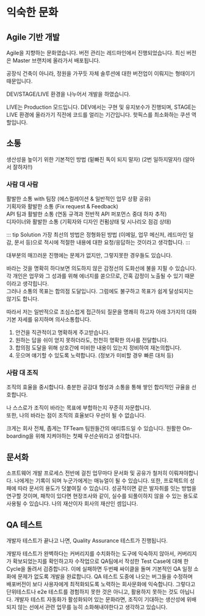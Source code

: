 # 익숙한 문화

## Agile 기반 개발

Agile을 지향하는 문화였습니다.
버전 관리는 레드마인에서 진행되었습니다.
최신 버전은 Master 브랜치에 올라가서 배포됩니다.

공장식 건축이 아니라, 정원을 가꾸듯 자체 솔루션에 대한 버전업이 이뤄지는 형태이기 때문입니다.
 
DEV/STAGE/LIVE 환경을 나누어서 개발을 하였습니다.

LIVE는 Production 모드입니다.
DEV에서는 구현 및 유지보수가 진행되며,
STAGE는 LIVE 환경에 올라가기 직전에 코드를 얼리는 기간입니다.
핫픽스를 최소화하는 쿠션 역할입니다.

## 소통

생산성을 높이기 위한 기본적인 방법
(밑빠진 독이 되지 말자)
(2번 일하지말자!)
(알아서 잘하자!!)

### 사람 대 사람

활발한 소통 with 팀장 (에스컬레이션 & 일반적인 업무 상황 공유)  
기획자와 활발한 소통 (Fix request & Feedback)  
API 팀과 활발한 소통 (연동 규격과 전반적 API 퍼포먼스 중대 하자 추적)  
디자이너와 활발한 소통 (기획자와 디자인 컨펌상태 및 시나리오 점검 상태)  

::: tip Solution 
가장 최선의 방법은 정형화된 방법 (이메일, 업무 메신저, 레드마인 일감, 문서 등)으로 적시에 적절한 내용에 대한 요청/응답하는 것이라고 생각합니다.
:::

대부분의 매끄러운 진행에는 문제가 없지만, 그렇지못한 경우들도 있습니다.  

 
바라는 것을 명확히 하다보면 의도하지 않은 감정선의 도화선에 불을 지필 수 있습니다.
각 개인은 업무와 그 성과를 위해 에너지를 쏟으므로, 간혹 감정이 노출될 수 있기 때문이라고 생각힙니다.  
그러나 소통의 목표는 합의점 도달입니다. 그럼에도 불구하고 목표가 쉽게 달성되지는 않기도 합니다.

따라서 저는 일반적으로 조심스럽게 접근하되 질문을 명쾌히 하고자 아래 3가지의 대화 기본 자세를 유지하며 의사소통합니다.

1. 안건을 직관적이고 명확하게 주고받습니다.
2. 원하는 답을 쉬이 얻지 못하더라도, 천천히 명확한 의사를 전달합니다.
3. 합의점 도달을 위해 상호간에 미비한 내용이 있는지 정비하여 재논의합니다.
4. 웃으며 얘기할 수 있도록 노력합니다. (정보가 미비할 경우 빠른 대처 등)

### 사람 대 조직

조직의 효율을 중시합니다. 충분한 공감대 형성과 소통을 통해 쌓인 합리적인 규율을 선호합니다.

나 스스로가 조직이 바라는 목표에 부합하는지 꾸준히 자문합니다.  
또한, 나의 바라는 점이 조직의 효율보다 우선이 될 수 없습니다.

크게는 회사 전체, 좁게는 TFTeam 팀원들간의 애티튜드일 수 있습니다. 원활한 On-boarding을 위해 지켜야하는 첫째 우선순위라고 생각합니다.


## 문서화

소프트웨어 개발 프로세스 전반에 걸친 업무마다 문서화 및 공유가 철저히 이뤄져야합니다.
나에게는 기록이 되며 누군가에게는 매뉴얼이 될 수 있습니다.
또한, 프로젝트의 성패에 따라 문서의 용도가 덧붙여질 수 있습니다.
성공적이면 같은 발자취를 잇는 방법을 연구할 것이며,
패착이 있다면 현장조사와 같이, 실수를 되풀이하지 않을 수 있는 용도로 사용될 수 있습니다.
나의 재산이자 회사의 재산인 셈입니다.

## QA 테스트

개발자 테스트가 끝나고 나면, Quality Assurance 테스트가 진행됩니다.

개발자 테스트가 완벽하다는 커버리지를 수치화하는 도구에 익숙하지 않아서,
커버리지가 확보되었는지를 확인하고자 수작업으로 QA팀에서 작성한 Test Case에 대해
한 Cycle을 돌려서 검증합니다. 이에 실패하면 두번째 싸이클을 돌며 기본적인 QA 일정 소화에
문제가 없도록 개발을 완료합니다. QA 테스트 도중에 나오는 버그들을 수정하며 배포버전이
보다 사용자에게 최적화되도록 노력하는 회사문화에 익숙합니다.
그렇다고 단위테스트나 e2e 테스트를 경험하지 못한 것은 아니고, 활용하지 못하는 것도 아닙니다.
개발자 테스트 자동화가 활성화되어 있는 문화라면, 조직이 기대하는 생산성에 위배되지 않는 선에서 관련 업무를
능히 소화해내야한다고 생각하고 있습니다.

